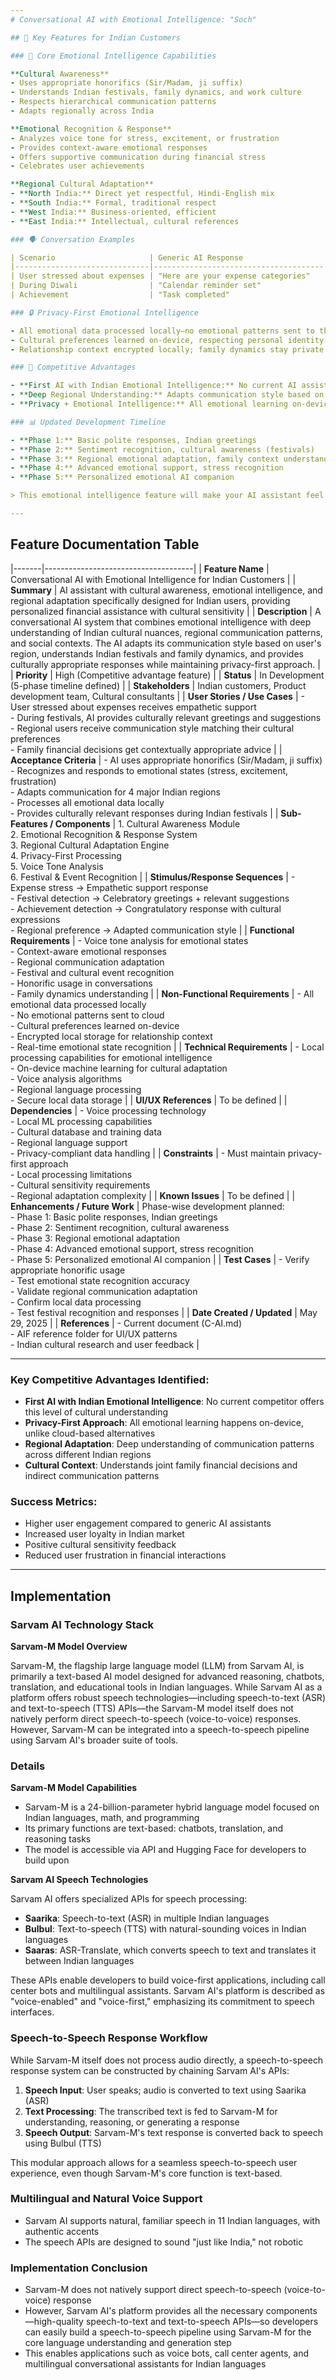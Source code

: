 ```yaml
---
# Conversational AI with Emotional Intelligence: "Soch"

## 🧠 Key Features for Indian Customers

### 🎯 Core Emotional Intelligence Capabilities

**Cultural Awareness**
- Uses appropriate honorifics (Sir/Madam, ji suffix)
- Understands Indian festivals, family dynamics, and work culture
- Respects hierarchical communication patterns
- Adapts regionally across India

**Emotional Recognition & Response**
- Analyzes voice tone for stress, excitement, or frustration
- Provides context-aware emotional responses
- Offers supportive communication during financial stress
- Celebrates user achievements

**Regional Cultural Adaptation**
- **North India:** Direct yet respectful, Hindi-English mix
- **South India:** Formal, traditional respect
- **West India:** Business-oriented, efficient
- **East India:** Intellectual, cultural references

### 🗣️ Conversation Examples

| Scenario                     | Generic AI Response                  | Emotional AI Response                                                                 |
|------------------------------|--------------------------------------|--------------------------------------------------------------------------------------|
| User stressed about expenses | "Here are your expense categories"   | "Don't worry, let's work together to manage this. I understand money matters can be stressful." |
| During Diwali                | "Calendar reminder set"              | "Happy Diwali! Would you like me to help set up a special Diwali bonus savings plan?" |
| Achievement                  | "Task completed"                     | "Bahut badiya! This is wonderful news! I'm so happy for your success."                |

### 🔒 Privacy-First Emotional Intelligence

- All emotional data processed locally—no emotional patterns sent to the cloud
- Cultural preferences learned on-device, respecting personal identity
- Relationship context encrypted locally; family dynamics stay private

### 🚀 Competitive Advantages

- **First AI with Indian Emotional Intelligence:** No current AI assistant understands Indian cultural nuances
- **Deep Regional Understanding:** Adapts communication style based on user's region; understands indirect communication patterns and joint family financial contexts
- **Privacy + Emotional Intelligence:** All emotional learning on-device; no cloud data transfer

### 📊 Updated Development Timeline

- **Phase 1:** Basic polite responses, Indian greetings
- **Phase 2:** Sentiment recognition, cultural awareness (festivals)
- **Phase 3:** Regional emotional adaptation, family context understanding
- **Phase 4:** Advanced emotional support, stress recognition
- **Phase 5:** Personalized emotional AI companion

> This emotional intelligence feature will make your AI assistant feel more like a trusted friend who understands Indian culture, driving higher user engagement and loyalty.

---
```


## Feature Documentation Table

|-------|-------------------------------------|
| **Feature Name** | Conversational AI with Emotional Intelligence for Indian Customers |
| **Summary** | AI assistant with cultural awareness, emotional intelligence, and regional adaptation specifically designed for Indian users, providing personalized financial assistance with cultural sensitivity |
| **Description** | A conversational AI system that combines emotional intelligence with deep understanding of Indian cultural nuances, regional communication patterns, and social contexts. The AI adapts its communication style based on user's region, understands Indian festivals and family dynamics, and provides culturally appropriate responses while maintaining privacy-first approach. |
| **Priority** | High (Competitive advantage feature) |
| **Status** | In Development (5-phase timeline defined) |
| **Stakeholders** | Indian customers, Product development team, Cultural consultants |
| **User Stories / Use Cases** | - User stressed about expenses receives empathetic support<br/>- During festivals, AI provides culturally relevant greetings and suggestions<br/>- Regional users receive communication style matching their cultural preferences<br/>- Family financial decisions get contextually appropriate advice |
| **Acceptance Criteria** | - AI uses appropriate honorifics (Sir/Madam, ji suffix)<br/>- Recognizes and responds to emotional states (stress, excitement, frustration)<br/>- Adapts communication for 4 major Indian regions<br/>- Processes all emotional data locally<br/>- Provides culturally relevant responses during Indian festivals |
| **Sub-Features / Components** | 1. Cultural Awareness Module<br/>2. Emotional Recognition & Response System<br/>3. Regional Cultural Adaptation Engine<br/>4. Privacy-First Processing<br/>5. Voice Tone Analysis<br/>6. Festival & Event Recognition |
| **Stimulus/Response Sequences** | - Expense stress → Empathetic support response<br/>- Festival detection → Celebratory greetings + relevant suggestions<br/>- Achievement detection → Congratulatory response with cultural expressions<br/>- Regional preference → Adapted communication style |
| **Functional Requirements** | - Voice tone analysis for emotional states<br/>- Context-aware emotional responses<br/>- Regional communication adaptation<br/>- Festival and cultural event recognition<br/>- Honorific usage in conversations<br/>- Family dynamics understanding |
| **Non-Functional Requirements** | - All emotional data processed locally<br/>- No emotional patterns sent to cloud<br/>- Cultural preferences learned on-device<br/>- Encrypted local storage for relationship context<br/>- Real-time emotional state recognition |
| **Technical Requirements** | - Local processing capabilities for emotional intelligence<br/>- On-device machine learning for cultural adaptation<br/>- Voice analysis algorithms<br/>- Regional language processing<br/>- Secure local data storage |
| **UI/UX References** | To be defined |
| **Dependencies** | - Voice processing technology<br/>- Local ML processing capabilities<br/>- Cultural database and training data<br/>- Regional language support<br/>- Privacy-compliant data handling |
| **Constraints** | - Must maintain privacy-first approach<br/>- Local processing limitations<br/>- Cultural sensitivity requirements<br/>- Regional adaptation complexity |
| **Known Issues** | To be defined |
| **Enhancements / Future Work** | Phase-wise development planned:<br/>- Phase 1: Basic polite responses, Indian greetings<br/>- Phase 2: Sentiment recognition, cultural awareness<br/>- Phase 3: Regional emotional adaptation<br/>- Phase 4: Advanced emotional support, stress recognition<br/>- Phase 5: Personalized emotional AI companion |
| **Test Cases** | - Verify appropriate honorific usage<br/>- Test emotional state recognition accuracy<br/>- Validate regional communication adaptation<br/>- Confirm local data processing<br/>- Test festival recognition and responses |
| **Date Created / Updated** | May 29, 2025 |
| **References** | - Current document (C-AI.md)<br/>- AIF reference folder for UI/UX patterns<br/>- Indian cultural research and user feedback |

---

### Key Competitive Advantages Identified:
- **First AI with Indian Emotional Intelligence**: No current competitor offers this level of cultural understanding
- **Privacy-First Approach**: All emotional learning happens on-device, unlike cloud-based alternatives
- **Regional Adaptation**: Deep understanding of communication patterns across different Indian regions
- **Cultural Context**: Understands joint family financial decisions and indirect communication patterns

### Success Metrics:
- Higher user engagement compared to generic AI assistants
- Increased user loyalty in Indian market
- Positive cultural sensitivity feedback
- Reduced user frustration in financial interactions

---

## Implementation

### Sarvam AI Technology Stack

**Sarvam-M Model Overview**

Sarvam-M, the flagship large language model (LLM) from Sarvam AI, is primarily a text-based AI model designed for advanced reasoning, chatbots, translation, and educational tools in Indian languages. While Sarvam AI as a platform offers robust speech technologies—including speech-to-text (ASR) and text-to-speech (TTS) APIs—the Sarvam-M model itself does not natively perform direct speech-to-speech (voice-to-voice) responses. However, Sarvam-M can be integrated into a speech-to-speech pipeline using Sarvam AI's broader suite of tools.

### Details

**Sarvam-M Model Capabilities**

- Sarvam-M is a 24-billion-parameter hybrid language model focused on Indian languages, math, and programming
- Its primary functions are text-based: chatbots, translation, and reasoning tasks
- The model is accessible via API and Hugging Face for developers to build upon

**Sarvam AI Speech Technologies**

Sarvam AI offers specialized APIs for speech processing:

- **Saarika**: Speech-to-text (ASR) in multiple Indian languages
- **Bulbul**: Text-to-speech (TTS) with natural-sounding voices in Indian languages
- **Saaras**: ASR-Translate, which converts speech to text and translates it between Indian languages

These APIs enable developers to build voice-first applications, including call center bots and multilingual assistants. Sarvam AI's platform is described as "voice-enabled" and "voice-first," emphasizing its commitment to speech interfaces.

### Speech-to-Speech Response Workflow

While Sarvam-M itself does not process audio directly, a speech-to-speech response system can be constructed by chaining Sarvam AI's APIs:

1. **Speech Input**: User speaks; audio is converted to text using Saarika (ASR)
2. **Text Processing**: The transcribed text is fed to Sarvam-M for understanding, reasoning, or generating a response
3. **Speech Output**: Sarvam-M's text response is converted back to speech using Bulbul (TTS)

This modular approach allows for a seamless speech-to-speech user experience, even though Sarvam-M's core function is text-based.

### Multilingual and Natural Voice Support

- Sarvam AI supports natural, familiar speech in 11 Indian languages, with authentic accents
- The speech APIs are designed to sound "just like India," not robotic

### Implementation Conclusion

- Sarvam-M does not natively support direct speech-to-speech (voice-to-voice) response
- However, Sarvam AI's platform provides all the necessary components—high-quality speech-to-text and text-to-speech APIs—so developers can easily build a speech-to-speech pipeline using Sarvam-M for the core language understanding and generation step
- This enables applications such as voice bots, call center agents, and multilingual conversational assistants for Indian languages